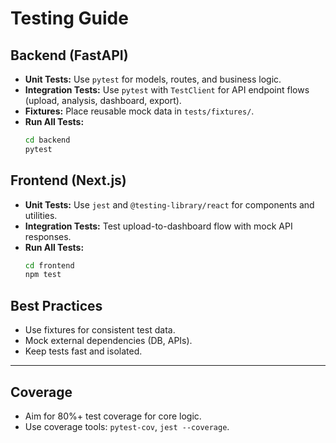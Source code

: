 # Testing Guide

## Backend (FastAPI)
- **Unit Tests:** Use `pytest` for models, routes, and business logic.
- **Integration Tests:** Use `pytest` with `TestClient` for API endpoint flows (upload, analysis, dashboard, export).
- **Fixtures:** Place reusable mock data in `tests/fixtures/`.
- **Run All Tests:**
  ```sh
  cd backend
  pytest
  ```

## Frontend (Next.js)
- **Unit Tests:** Use `jest` and `@testing-library/react` for components and utilities.
- **Integration Tests:** Test upload-to-dashboard flow with mock API responses.
- **Run All Tests:**
  ```sh
  cd frontend
  npm test
  ```

## Best Practices
- Use fixtures for consistent test data.
- Mock external dependencies (DB, APIs).
- Keep tests fast and isolated.

---

## Coverage
- Aim for 80%+ test coverage for core logic.
- Use coverage tools: `pytest-cov`, `jest --coverage`.
